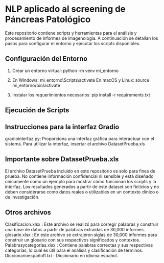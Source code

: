 # NLP aplicado al screening de Páncreas Patológico

Este repositorio contiene scripts y herramientas para el análisis y procesamiento de informes de imagenología.
A continuación se detallan los pasos para configurar el entorno y ejecutar los scripts disponibles.

## Configuración del Entorno

1. Crear un entorno virtual:
   python -m venv mi_entorno

2. En Windows:
   mi_entorno\Scripts\activate
   En macOS y Linux:
   source mi_entorno/bin/activate

3. Instalar los requerimientos necesarios:
   pip install -r requirements.txt

## Ejecución de Scripts

## Instrucciones para la interfaz Gradio
gradiointerfaz.py: Proporciona una interfaz gráfica para interactuar con el sistema.
Para utilizar la interfaz, insertar el archivo DatasetPrueba.xls

## Importante sobre DatasetPrueba.xls
El archivo DatasetPrueba incluido en este repositorio es solo para fines de prueba. No contiene información confidencial ni sensible y está diseñado únicamente como un ejemplo para mostrar cómo funcionan los scripts y la interfaz. Los resultados generados a partir de este dataset son ficticios y no deben considerarse como datos reales o utilizables en un contexto clínico o de investigación.

## Otros archivos
Clasificacion.xlsx : Este archivo se realizó para corregir palabras y construir una base de datos a partir de palabras extraídas de 30,000 informes.
glosario.xlsx : En este archivo se extrajeron siglas de 30,000 informes para construir un glosario con sus respectivos significados y contextos.
Palabrasycategorias.xlsx : Contiene palabras correctas y sus respectivas categorías, lo cual es útil para el análisis y clasificación de términos.
Diccionarioespañol1.txt : Diccionario en idioma español.
